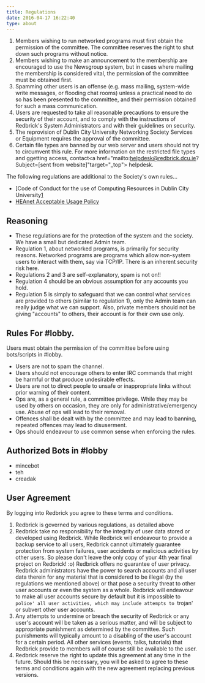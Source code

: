 ```yaml
---
title: Regulations
date: 2016-04-17 16:22:40
type: about
---
```



1. Members wishing to run networked programs must first obtain the permission of the committee. The committee reserves the right to shut down such programs without notice.
2. Members wishing to make an announcement to the membership are encouraged to use the Newsgroup system, but in cases where mailing the membership is considered vital, the permission of the committee must be obtained first.
3. Spamming other users is an offense (e.g. mass mailing, system-wide write messages, or flooding chat rooms) unless a practical need to do so has been presented to the committee, and their permission obtained for such a mass communication.
4. Users are requested to take all reasonable precautions to ensure the security of their account, and to comply with the instructions of Redbrick's System Administrators and with their guidelines on security.
5. The reprovision of Dublin City University Networking Society Services or Equipment requires the approval of the committee.
6. Certain file types are banned by our web server and users should not try to circumvent this rule. For more information on the restricted file types and ggetting access, contact<a href="mailto:helpdesk@redbrick.dcu.ie?Subject=[sent from website]"target="_top"> helpdesk</a>.


The following regulations are additional to the Society's own rules...
- [Code of Conduct for the use of Computing Resources in Dublin City University[1]
- [HEAnet Acceptable Usage Policy][2]

## Reasoning
- These regulations are for the protection of the system and the society. We have a small but dedicated Admin team.
- Regulation 1, about networked programs, is primarily for security reasons. Networked programs are programs which allow non-system users to interact with them, say via TCP/IP. There is an inherent security risk here.
- Regulations 2 and 3 are self-explanatory, spam is not on!!
- Regulation 4 should be an obvious assumption for any accounts you hold.
- Regulation 5 is simply to safeguard that we can control what services are provided to others (similar to regulation 1), only the Admin team can really judge what we can support. Also, private members should not be giving "accounts" to others, their account is for their own use only.

## Rules For #lobby.
Users must obtain the permission of the committee before using bots/scripts in #lobby.
- Users are not to spam the channel.
- Users should not encourage others to enter IRC commands that might be harmful or that produce undesirable effects.
- Users are not to direct people to unsafe or inappropriate links without prior warning of their content.
- Ops are, as a general rule, a committee privilege. While they may be used by others on occasion, they are only for administrative/emergency use. Abuse of ops will lead to their removal.
- Offences shall be dealt with by the committee and may lead to banning, repeated offences may lead to disuserment.
- Ops should endeavour to use common sense when enforcing the rules.

## Authorized Bots in #lobby
- mincebot
- teh
- creadak

## User Agreement
By logging into Redbrick you agree to these terms and conditions.

1. Redbrick is governed by various regulations, as detailed above
2. Redbrick take no responsibility for the integrity of user data stored or developed using Redbrick. While Redbrick will endeavour to provide a backup service to all users, Redbrick cannot ultimately guarantee protection from system failures, user accidents or malicious activities by other users. So please don't leave the only copy of your 4th year final project on Redbrick! :o) Redbrick offers no guarantee of user privacy. Redbrick administrators have the power to search accounts and all user data therein for any material that is considered to be illegal (by the regulations we mentioned above) or that pose a security threat to other user accounts or even the system as a whole. Redbrick will endeavour to make all user accounts secure by default but it is impossible to `police' all user activities, which may include attempts to `trojan' or subvert other user accounts.
3. Any attempts to undermine or breach the security of Redbrick or any user's account will be taken as a serious matter, and will be subject to appropriate punishment as determined by the committee. Such punishments will typically amount to a disabling of the user's account for a certain period. All other services (events, talks, tutorials) that Redbrick provide to members will of course still be available to the user.
4. Redbrick reserve the right to update this agreement at any time in the future. Should this be necessary, you will be asked to agree to these terms and conditions again with the new agreement replacing previous versions.

[1]: http://www.dcu.ie/csd/regulations.html
[2]: http://www.heanet.ie/about/aup
